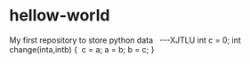 # hellow-world
My first repository to store python data   ---XJTLU
int c = 0;
int change(inta,intb)
{  c = a;
   a = b;
   b = c;
}
